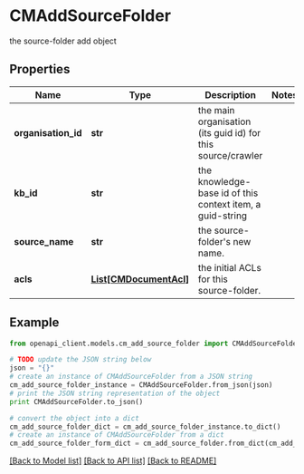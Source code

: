 # CMAddSourceFolder

the source-folder add object

## Properties
Name | Type | Description | Notes
------------ | ------------- | ------------- | -------------
**organisation_id** | **str** | the main organisation (its guid id) for this source/crawler | 
**kb_id** | **str** | the knowledge-base id of this context item, a guid-string | 
**source_name** | **str** | the source-folder&#39;s new name. | 
**acls** | [**List[CMDocumentAcl]**](CMDocumentAcl.md) | the initial ACLs for this source-folder. | 

## Example

```python
from openapi_client.models.cm_add_source_folder import CMAddSourceFolder

# TODO update the JSON string below
json = "{}"
# create an instance of CMAddSourceFolder from a JSON string
cm_add_source_folder_instance = CMAddSourceFolder.from_json(json)
# print the JSON string representation of the object
print CMAddSourceFolder.to_json()

# convert the object into a dict
cm_add_source_folder_dict = cm_add_source_folder_instance.to_dict()
# create an instance of CMAddSourceFolder from a dict
cm_add_source_folder_form_dict = cm_add_source_folder.from_dict(cm_add_source_folder_dict)
```
[[Back to Model list]](../README.md#documentation-for-models) [[Back to API list]](../README.md#documentation-for-api-endpoints) [[Back to README]](../README.md)


